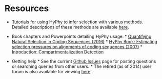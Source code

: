 Resources
===================

* [Tutorials](./tutorials/current-release-tutorial) for using HyPhy to infer selection with various methods. Detailed descriptions of these methods are available [here](./getting-started/#choosing-a-method-for-selection-inference).

* Book chapters and Powerpoints detailing HyPhy usage:
      * [Quantifying Natural Selection in Coding Sequences (2016)](resources-files/slides-selection-2016.pdf) 
      * [HyPhy Book: Estimating selection pressures on alignments of
coding sequences (2007)](resources-files/hyphybook2007.pdf)
      * [Introduction: Compartmentalization Detection](resources-files/compartmentalization_detection_ppt.pdf) 

* Getting help
      * See the current [Github Issues](https://www.github.com/veg/hyphy/issues) page for posting questions or searching queries from other users.
      * The retired (as of 2014) user forum is also available for viewing [here](http://www.hyphy.org/cgi-bin/hyphy_forums/YaBB.pl).
